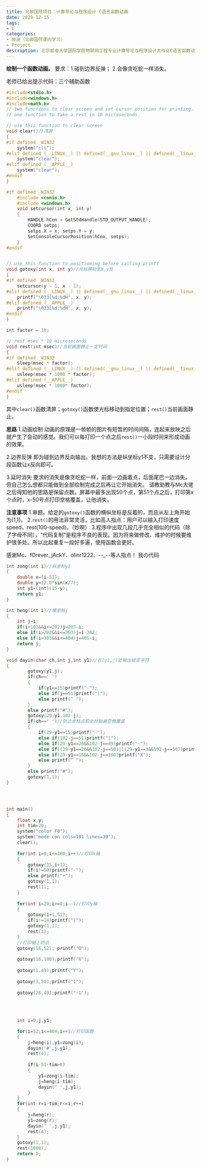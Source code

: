 ```yaml
---
title: 北邮国院项目：计算导论与程序设计 C语言函数动画
date: 2020-12-15
tags: 
- C
categories:
- 邮途（北邮国院课内学习）
- Project
description: 北京邮电大学国际学院物联网工程专业计算导论与程序设计大作业C语言函数动画项目整理
---
```


**绘制一个函数动画。**
要求：1.碰到边界反弹；
2.会像贪吃蛇一样消失。

老师已给出提示代码：三个辅助函数

```c
#include<stdio.h>
#include<windows.h>
#include<math.h>
// two functions to clear screen and set cursor position for printing.
// one function to take a rest in 10 microseconds.

// use this function to clear screen
void clear()//清屏
{
#if defined _WIN32
    system("cls");
#elif defined (__LINUX__) || defined(__gnu_linux__) || defined(__linux__)
    system("clear");
#elif defined (__APPLE__)
    system("clear");
#endif
}

#if defined _WIN32
    #include <conio.h>
    #include <windows.h>
    void setcursor(int x, int y)
    {
        HANDLE hCon = GetStdHandle(STD_OUTPUT_HANDLE);
        COORD setps;
        setps.X = x; setps.Y = y;
        SetConsoleCursorPosition(hCon, setps);
    }
#endif


// use this function to positioning before calling printf  
void gotoxy(int x, int y)//光标移动到x,y处
{
#if defined _WIN32
    setcursor(y - 1, x - 1);
#elif defined (__LINUX__) || defined(__gnu_linux__) || defined(__linux__)
    printf("\033[%d;%dH", x, y);
#elif defined (__APPLE__)
    printf("\033[%d;%dH", x, y);
#endif
}

int factor = 10;

// rest msec * 10 microseconds
void rest(int msec)//当前画面静止一定时间
{
#if defined _WIN32
    Sleep(msec * factor);
#elif defined (__LINUX__) || defined(__gnu_linux__) || defined(__linux__)
    usleep(msec * 1000 * factor);
#elif defined (__APPLE__)
    usleep(msec * 1000* factor);
#endif
}
```

其中`clear()`函数清屏；`gotoxy()`函数使光标移动到指定位置；`rest()`当前画面静止。

**思路**
1.动画绘制
动画的原理是一帧帧的图片有短暂的时间间隔，连起来放映之后就产生了会动的感觉。我们可以每打印一个点之后`rest()`一小段时间来形成动画的效果。

2.边界反弹
即为碰到边界反向输出。我想的方法是纵坐标y1不变，只需要设计分段函数让x反向即可。

3.延时消失
要求的消失是像贪吃蛇一样，前面一边画着点，后面尾巴一边消失。但自己怎么想都只能做到全部绘制完成之后再让它开始消失。
请教助教与Mc大佬之后得知他的思路是保留点数。屏幕中最多出现50个点，第51个点之后，打印第x个点时，x-50号点打印空格覆盖，让他消失。

**注意事项**
1.审题。给定的`gotoxy()`函数的横纵坐标是反着的，而且从左上角开始为(1,1)。
2.`rest()`的用法非常灵活，比如高人指点：用户可以输入打印速度speed，rest(100-speed)。（妙啊）
3.程序中出现几段几乎完全相似的代码（除了字母不同），“代码复制”是程序不良的表现。因为将来做修改、维护的时候要维护很多处。所以比起重复一段好多遍，使用函数会更好。

感谢Mc、fOrever_jAckY、olinr1222、--_--等人指点！
我の代码

```c
int zong(int i)//纵坐标y1
{
	double x=(i-51);
	double y=12.0*sin(x/7);
	int y1=(int)(15-y);
	return y1;
}

int heng(int i)//横坐标j
{
	int j=i;
	if(i>101&&i<=202)j=203-i;
	else if(i>202&&i<=303)j=i-202;
	else if(i>303&&i<=404)j=405-i;
	return j;
}

void dayin(char ch,int j,int y1)//在(y1,j)处输出给定字符
{
		gotoxy(y1,j);
		if(ch==' ')
		{
			if(y1==15)printf("-");
			else if(j==51)printf("|");
			else printf(" ");
		}
		else printf("#");
		gotoxy(29-y1,102-j);
		if(ch==' ')//防止坐标点和坐标轴被空格覆盖
		{
			if(29-y1==15)printf("-");
			else if(102-j==51)printf("|");
			else if(29-y1==26&&102-j==49)printf("-");
			else if((29-y1==26&&102-j==50)||(29-y1==3&&102-j==50))printf("1");
			else if(29-y1==16&&102-j==100)printf("X");
			else printf(" ");
		}
		else printf("#");
		gotoxy(1,1);
}




int main()
{
	float x,y;
	int tim=20;
	system("color F0");
	system("mode con cols=101 lines=30");
	clear();
	
	for(int i=0;i<=100;i++)//打印x轴 
	{
		gotoxy(15,i+1);
		if(i!=50)printf("-");
		else printf("+");
		gotoxy(1,1);
		rest(1);
	}
	
	for(int i=29;i>=0;i--)//打印y轴 
	{
		gotoxy(i+1,51);
		if(i!=14)printf("|");
		gotoxy(1,1); 
		rest(1);
	}
	//打印轴上的点
	gotoxy(16,52); printf("O");
	
	gotoxy(16,100);printf("X");
	
	gotoxy(1,49);printf("Y");
	
	gotoxy(3,50);printf("1");
	
	gotoxy(26,49);printf("-1");
	
	
	
	
	int i=0,j,y1;

	for(i=52;i<=404;i++)//打印函数 
	{
		j=heng(i),y1=zong(i);
		dayin('#',j,y1);
		rest(4);
		
		if(i-51-tim>0)
		{
			y1=zong(i-tim);
			j=heng(i-tim);
			dayin(' ',j,y1);
		}
	}	
	for(int r=i-tim;r<=i;r++)
	{
		j=heng(r);
		y1=zong(r);
		dayin(' ',j,y1);
		rest(4);
	} 
	gotoxy(1,1);
	rest(1000);
	return 0;
}
```
